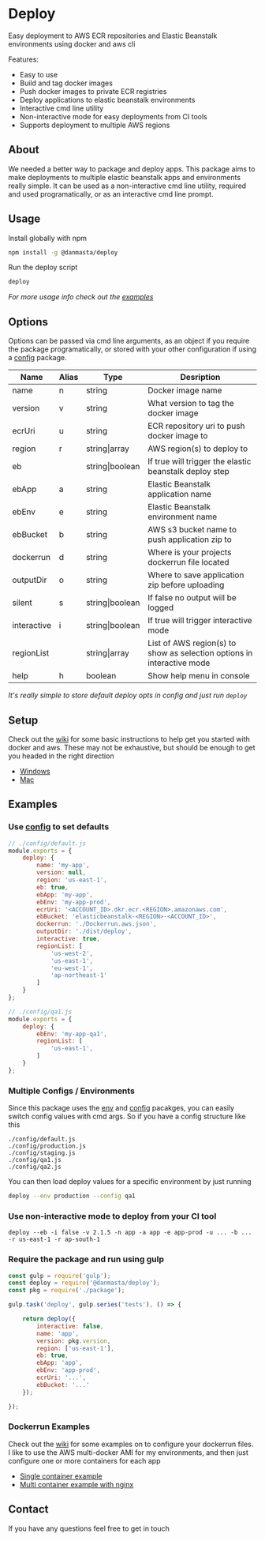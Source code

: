 # Deploy
Easy deployment to AWS ECR repositories and Elastic Beanstalk environments using docker and aws cli

Features:
* Easy to use
* Build and tag docker images
* Push docker images to private ECR registries
* Deploy applications to elastic beanstalk environments
* Interactive cmd line utility
* Non-interactive mode for easy deployments from CI tools
* Supports deployment to multiple AWS regions

## About
We needed a better way to package and deploy apps. This package aims to make deployments to multiple elastic beanstalk apps and environments really simple. It can be used as a non-interactive cmd line utility, required and used programatically, or as an interactive cmd line prompt.

## Usage
Install globally with npm
```bash
npm install -g @danmasta/deploy
```
Run the deploy script
```bash
deploy
```
*For more usage info check out the [examples](#examples)*

## Options
Options can be passed via cmd line arguments, as an object if you require the package programatically, or stored with your other configuration if using a [config](https://github.com/danmasta/config) package.

Name | Alias | Type | Desription
-----|------ |------|-----------
name | n | string | Docker image name
version | v | string | What version to tag the docker image
ecrUri | u | string | ECR repository uri to push docker image to
region | r | string\|array | AWS region(s) to deploy to
eb | | string\|boolean | If true will trigger the elastic beanstalk deploy step
ebApp | a | string | Elastic Beanstalk application name
ebEnv | e | string | Elastic Beanstalk environment name
ebBucket | b | string | AWS s3 bucket name to push application zip to
dockerrun | d | string | Where is your projects dockerrun file located
outputDir | o | string | Where to save application zip before uploading
silent | s | string\|boolean | If false no output will be logged
interactive | i | string\|boolean | If true will trigger interactive mode
regionList | | string\|array | List of AWS region(s) to show as selection options in interactive mode
help | h | boolean | Show help menu in console

*It's really simple to store default deploy opts in config and just run `deploy`*

## Setup
Check out the [wiki](https://github.com/danmasta/deploy/wiki) for some basic instructions to help get you started with docker and aws. These may not be exhaustive, but should be enough to get you headed in the right direction
* [Windows](https://github.com/danmasta/deploy/wiki/Setup-Windows)
* [Mac](https://github.com/danmasta/deploy/wiki/Setup-Mac)

## Examples
### Use [config](https://github.com/danmasta/config) to set defaults
```javascript
// ./config/default.js
module.exports = {
    deploy: {
        name: 'my-app',
        version: null,
        region: 'us-east-1',
        eb: true,
        ebApp: 'my-app',
        ebEnv: 'my-app-prod',
        ecrUri: '<ACCOUNT_ID>.dkr.ecr.<REGION>.amazonaws.com',
        ebBucket: 'elasticbeanstalk-<REGION>-<ACCOUNT_ID>',
        dockerrun: './Dockerrun.aws.json',
        outputDir: './dist/deploy',
        interactive: true,
        regionList: [
            'us-west-2',
            'us-east-1',
            'eu-west-1',
            'ap-northeast-1'
        ]
    }
};
```
```javascript
// ./config/qa1.js
module.exports = {
    deploy: {
        ebEnv: 'my-app-qa1',
        regionList: [
            'us-east-1',
        ]
    }
};
```

### Multiple Configs / Environments
Since this package uses the [env](https://github.com/danmasta/env) and [config](https://github.com/danmasta/config) pacakges, you can easily switch config values with cmd args. So if you have a config structure like this
```
./config/default.js
./config/production.js
./config/staging.js
./config/qa1.js
./config/qa2.js
```
You can then load deploy values for a specific environment by just running
```bash
deploy --env production --config qa1
```

### Use non-interactive mode to deploy from your CI tool
```
deploy --eb -i false -v 2.1.5 -n app -a app -e app-prod -u ... -b ... -r us-east-1 -r ap-south-1
```

### Require the package and run using gulp
```javascript
const gulp = require('gulp');
const deploy = require('@danmasta/deploy');
const pkg = require('./package');

gulp.task('deploy', gulp.series('tests'), () => {

    return deploy({
        interactive: false,
        name: 'app',
        version: pkg.version,
        region: ['us-east-1'],
        eb: true,
        ebApp: 'app',
        ebEnv: 'app-prod',
        ecrUri: '...',
        ebBucket: '...'
    });

});
```

### Dockerrun Examples
Check out the [wiki](https://github.com/danmasta/deploy/wiki) for some examples on to configure your dockerrun files. I like to use the AWS multi-docker AMI for my environments, and then just configure one or more containers for each app
* [Single container example](https://github.com/danmasta/deploy/wiki/Dockerrun-Example-Single-Container)
* [Multi container example with nginx](https://github.com/danmasta/deploy/wiki/Dockerrun-Example-Nginx-Proxy)

## Contact
If you have any questions feel free to get in touch
